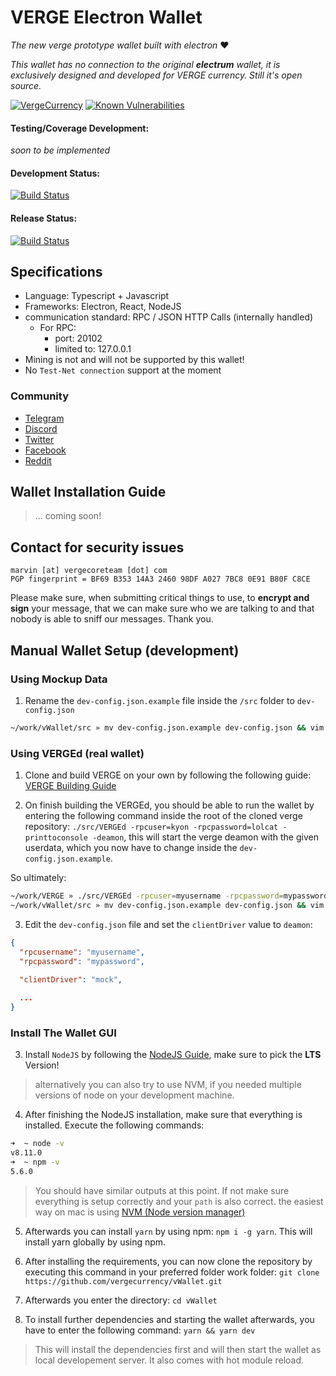 # VERGE Electron Wallet
_The new verge prototype wallet built with electron_ ❤️

_This wallet has no connection to the original **electrum** wallet, it is exclusively designed and developed for VERGE currency. Still it's open source._

[![VergeCurrency](https://raw.githubusercontent.com/vergecurrency/vergecurrency.com/master/static/img/verge-github-badge.png)](https://github.com/vergecurrency/vergecurrency.com) 
[![Known Vulnerabilities](https://snyk.io/test/github/vergecurrency/vWallet/badge.svg)](https://snyk.io/test/github/vergecurrency/vWallet)

#### Testing/Coverage Development: 

 _soon to be implemented_

#### Development Status:

[![Build Status](https://travis-ci.org/vergecurrency/vWallet.svg?branch=develop)](https://travis-ci.org/vergecurrency/vWallet)

#### Release Status:

[![Build Status](https://travis-ci.org/vergecurrency/vWallet.svg?branch=master)](https://travis-ci.org/vergecurrency/vWallet)

## Specifications

* Language: Typescript + Javascript
* Frameworks: Electron, React, NodeJS
* communication standard: RPC / JSON HTTP Calls (internally handled)
  * For RPC:
     * port: 20102
     * limited to: 127.0.0.1
* Mining is not and will not be supported by this wallet!
* No `Test-Net connection` support at the moment

### Community

* [Telegram](https://t.me/VERGExvg)
* [Discord](https://discord.gg/vergecurrency)
* [Twitter](https://www.twitter.com/vergecurrency)
* [Facebook](https://www.facebook.com/VERGEcurrency/)
* [Reddit](https://www.reddit.com/r/vergecurrency/)

## Wallet Installation Guide

> ... coming soon!


## Contact for security issues

```
marvin [at] vergecoreteam [dot] com
PGP fingerprint = BF69 B353 14A3 2460 98DF A027 7BC8 0E91 B80F C8CE
```

Please make sure, when submitting critical things to use, to **encrypt and sign** your message, that we can make sure
who we are talking to and that nobody is able to sniff our messages. Thank you.

## Manual Wallet Setup (development)

### Using Mockup Data
1. Rename the `dev-config.json.example` file inside the `/src` folder to `dev-config.json`

```bash
~/work/vWallet/src » mv dev-config.json.example dev-config.json && vim dev-config.json
```

### Using VERGEd (real wallet)
1.  Clone and build VERGE on your own by following the following guide: [VERGE Building Guide](https://github.com/vergecurrency/VERGE/blob/master/README.md)

2.  On finish building the VERGEd, you should be able to run the wallet by entering the following command inside the root of the cloned verge repository: `./src/VERGEd -rpcuser=kyon -rpcpassword=lolcat -printtoconsole -deamon`, this will start the verge deamon with the given userdata, which you now have to change inside the `dev-config.json.example`.

So ultimately:

```bash
~/work/VERGE » ./src/VERGEd -rpcuser=myusername -rpcpassword=mypassword -printtoconsole -deamon
~/work/vWallet/src » mv dev-config.json.example dev-config.json && vim dev-config.json
```

3. Edit the `dev-config.json` file and set the `clientDriver` value to `deamon`:

```json
{
  "rpcusername": "myusername",
  "rpcpassword": "mypassword",

  "clientDriver": "mock",
  
  ...
}
```

### Install The Wallet GUI

3.  Install `NodeJS` by following the [NodeJS Guide](https://nodejs.org/en/), make sure to pick the **LTS** Version!

> alternatively you can also try to use NVM, if you needed multiple versions of node on your development machine.

4.  After finishing the NodeJS installation, make sure that everything is installed. Execute the following commands:

```bash
➜  ~ node -v
v8.11.0
➜  ~ npm -v
5.6.0
```

> You should have similar outputs at this point. If not make sure everything is setup correctly and your `path` is also correct.
> the easiest way on mac is using [NVM (Node version manager)](https://github.com/creationix/nvm#installation)

5.  Afterwards you can install `yarn` by using npm: `npm i -g yarn`. This will install yarn globally by using npm.

6.  After installing the requirements, you can now clone the repository by executing this command in your preferred folder work folder: `git clone https://github.com/vergecurrency/vWallet.git`

7.  Afterwards you enter the directory: `cd vWallet`

8.  To install further dependencies and starting the wallet afterwards, you have to enter the following command: `yarn && yarn dev`

> This will install the dependencies first and will then start the wallet as local developement server. It also comes with hot module reload.
